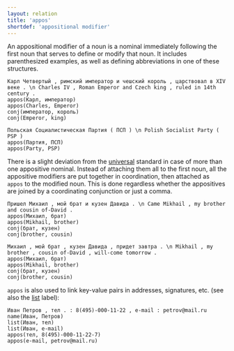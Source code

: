 ```yaml
---
layout: relation
title: 'appos'
shortdef: 'appositional modifier'
---
```


An appositional modifier of a noun is a nominal immediately following the first noun that serves to define or modify that noun. It includes parenthesized examples, as well as defining abbreviations in one of these structures.

~~~ sdparse
Карл Четвертый , римский император и чешский король , царствовал в XIV веке . \n Charles IV , Roman Emperor and Czech king , ruled in 14th century .
appos(Карл, император)
appos(Charles, Emperor)
conj(император, король)
conj(Emperor, king)
~~~

~~~ sdparse
Польская Социалистическая Партия ( ПСП ) \n Polish Socialist Party ( PSP )
appos(Партия, ПСП)
appos(Party, PSP)
~~~

There is a slight deviation from the [universal](u-dep/appos) standard in case of more than one appositive nominal.
Instead of attaching them all to the first noun, all the appositive modifiers are put together in coordination,
then attached as `appos` to the modified noun.
This is done regardless whether the appositives are joined by a coordinating conjunction or just a comma.

~~~ sdparse
Пришел Михаил , мой брат и кузен Давида . \n Came Mikhail , my brother and cousin of-David .
appos(Михаил, брат)
appos(Mikhail, brother)
conj(брат, кузен)
conj(brother, cousin)
~~~

~~~ sdparse
Михаил , мой брат , кузен Давида , придет завтра . \n Mikhail , my brother , cousin of-David , will-come tomorrow .
appos(Михаил, брат)
appos(Mikhail, brother)
conj(брат, кузен)
conj(brother, cousin)
~~~

`appos` is also used to link key-value pairs in addresses, signatures, etc. (see also the [list]() label):

~~~ sdparse
Иван Петров , тел . : 8(495)-000-11-22 , e-mail : petrov@mail.ru
name(Иван, Петров)
list(Иван, тел)
list(Иван, e-mail)
appos(тел, 8(495)-000-11-22-7)
appos(e-mail, petrov@mail.ru)
~~~

